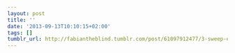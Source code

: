 ```yaml
---
layout: post
title: ''
date: '2013-09-13T10:10:15+02:00'
tags: []
tumblr_url: http://fabiantheblind.tumblr.com/post/61097912477/3-sweep-extracting-editable-objects-from-a-single
---
```

